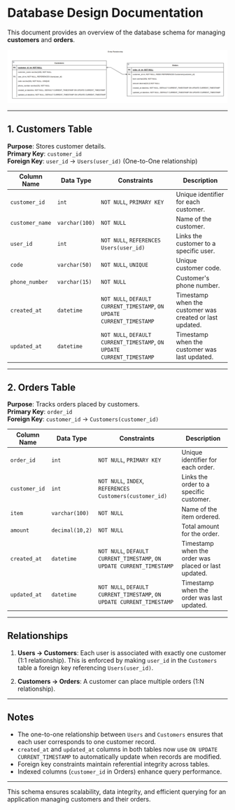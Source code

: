 # Database Design Documentation

This document provides an overview of the database schema for managing **customers** and **orders**.

![Alt text](/docs/images/db-design.png)

---

## **1. Customers Table**

**Purpose**: Stores customer details.  
**Primary Key**: `customer_id`  
**Foreign Key**: `user_id` → `Users(user_id)` (One-to-One relationship)

| Column Name       | Data Type      | Constraints                                   | Description                                |
|-------------------|----------------|----------------------------------------------|--------------------------------------------|
| `customer_id`     | `int`          | `NOT NULL`, `PRIMARY KEY`                    | Unique identifier for each customer.       |
| `customer_name`   | `varchar(100)` | `NOT NULL`                                   | Name of the customer.                      |
| `user_id`         | `int`          | `NOT NULL`, `REFERENCES Users(user_id)`      | Links the customer to a specific user.     |
| `code`            | `varchar(50)`  | `NOT NULL`, `UNIQUE`                         | Unique customer code.                      |
| `phone_number`    | `varchar(15)`  | `NOT NULL`                                   | Customer's phone number.                   |
| `created_at`      | `datetime`     | `NOT NULL`, `DEFAULT CURRENT_TIMESTAMP`, `ON UPDATE CURRENT_TIMESTAMP` | Timestamp when the customer was created or last updated. |
| `updated_at`      | `datetime`     | `NOT NULL`, `DEFAULT CURRENT_TIMESTAMP`, `ON UPDATE CURRENT_TIMESTAMP` | Timestamp when the customer was last updated. |

---

## **2. Orders Table**

**Purpose**: Tracks orders placed by customers.  
**Primary Key**: `order_id`  
**Foreign Key**: `customer_id` → `Customers(customer_id)`

| Column Name       | Data Type      | Constraints                                    | Description                                |
|-------------------|----------------|-----------------------------------------------|--------------------------------------------|
| `order_id`        | `int`          | `NOT NULL`, `PRIMARY KEY`                     | Unique identifier for each order.          |
| `customer_id`     | `int`          | `NOT NULL`, `INDEX`, `REFERENCES Customers(customer_id)` | Links the order to a specific customer.   |
| `item`            | `varchar(100)` | `NOT NULL`                                    | Name of the item ordered.                  |
| `amount`          | `decimal(10,2)`| `NOT NULL`                                    | Total amount for the order.                |
| `created_at`      | `datetime`     | `NOT NULL`, `DEFAULT CURRENT_TIMESTAMP`, `ON UPDATE CURRENT_TIMESTAMP` | Timestamp when the order was placed or last updated. |
| `updated_at`      | `datetime`     | `NOT NULL`, `DEFAULT CURRENT_TIMESTAMP`, `ON UPDATE CURRENT_TIMESTAMP` | Timestamp when the order was last updated. |

---

## Relationships

1. **Users → Customers**:
   Each user is associated with exactly one customer (1:1 relationship). This is enforced by making `user_id` in the `Customers` table a foreign key referencing `Users(user_id)`.

2. **Customers → Orders**:
   A customer can place multiple orders (1:N relationship).

---

## Notes

- The one-to-one relationship between `Users` and `Customers` ensures that each user corresponds to one customer record.
- `created_at` and `updated_at` columns in both tables now use `ON UPDATE CURRENT_TIMESTAMP` to automatically update when records are modified.
- Foreign key constraints maintain referential integrity across tables.
- Indexed columns (`customer_id` in Orders) enhance query performance.

---

This schema ensures scalability, data integrity, and efficient querying for an application managing customers and their orders.
